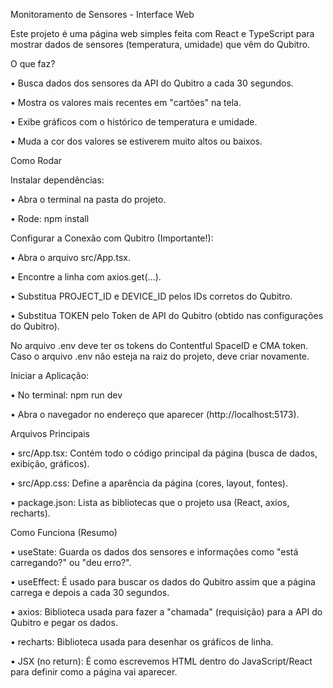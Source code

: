 Monitoramento de Sensores - Interface Web

Este projeto é uma página web simples feita com React e TypeScript para mostrar dados de sensores (temperatura, umidade) que vêm do Qubitro.

O que faz?

• Busca dados dos sensores da API do Qubitro a cada 30 segundos.

• Mostra os valores mais recentes em "cartões" na tela.

• Exibe gráficos com o histórico de temperatura e umidade.

• Muda a cor dos valores se estiverem muito altos ou baixos.

Como Rodar

Instalar dependências:

• Abra o terminal na pasta do projeto.

• Rode: npm install

Configurar a Conexão com Qubitro (Importante!):

• Abra o arquivo src/App.tsx.

• Encontre a linha com axios.get(...).

• Substitua PROJECT_ID e DEVICE_ID pelos IDs corretos do Qubitro.

• Substitua TOKEN pelo Token de API do Qubitro (obtido nas configurações do Qubitro).

No arquivo .env deve ter os tokens do Contentful SpaceID e CMA token. Caso o arquivo .env não esteja na raiz do projeto, deve criar novamente.

Iniciar a Aplicação:

• No terminal: npm run dev

• Abra o navegador no endereço que aparecer (http://localhost:5173).

Arquivos Principais

• src/App.tsx: Contém todo o código principal da página (busca de dados, exibição, gráficos).

• src/App.css: Define a aparência da página (cores, layout, fontes).

• package.json: Lista as bibliotecas que o projeto usa (React, axios, recharts).

Como Funciona (Resumo)

• useState: Guarda os dados dos sensores e informações como "está carregando?" ou "deu erro?".

• useEffect: É usado para buscar os dados do Qubitro assim que a página carrega e depois a cada 30 segundos.

• axios: Biblioteca usada para fazer a "chamada" (requisição) para a API do Qubitro e pegar os dados.

• recharts: Biblioteca usada para desenhar os gráficos de linha.

• JSX (no return): É como escrevemos HTML dentro do JavaScript/React para definir como a página vai aparecer.
